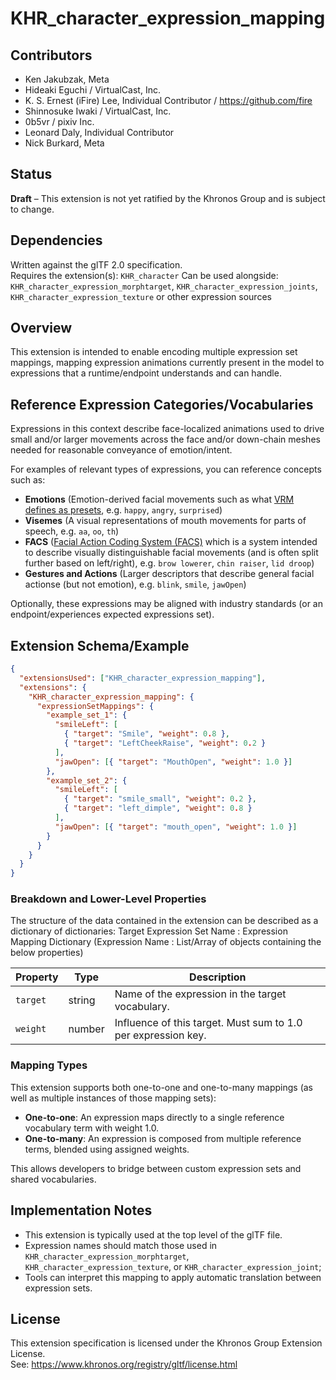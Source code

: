 # KHR_character_expression_mapping

## Contributors

- Ken Jakubzak, Meta
- Hideaki Eguchi / VirtualCast, Inc.
- K. S. Ernest (iFire) Lee, Individual Contributor / https://github.com/fire
- Shinnosuke Iwaki / VirtualCast, Inc.
- 0b5vr / pixiv Inc.
- Leonard Daly, Individual Contributor
- Nick Burkard, Meta

## Status

**Draft** – This extension is not yet ratified by the Khronos Group and is subject to change.

## Dependencies

Written against the glTF 2.0 specification.  
Requires the extension(s):  `KHR_character`
Can be used alongside: `KHR_character_expression_morphtarget`, `KHR_character_expression_joints`, `KHR_character_expression_texture` or other expression sources

## Overview

This extension is intended to enable encoding multiple expression set mappings, mapping expression animations currently present in the model to expressions that a runtime/endpoint understands and can handle.

## Reference Expression Categories/Vocabularies

Expressions in this context describe face-localized animations used to drive small and/or larger movements across the face and/or down-chain meshes needed for reasonable conveyance of emotion/intent.

For examples of relevant types of expressions, you can reference concepts such as:

- **Emotions** (Emotion-derived facial movements such as what [VRM defines as presets](https://github.com/vrm-c/vrm-specification/blob/master/specification/VRMC_vrm-1.0/expressions.md), e.g. `happy`, `angry`, `surprised`)
- **Visemes** (A visual representations of mouth movements for parts of speech, e.g. `aa`, `oo`, `th`)
- **FACS** ([Facial Action Coding System (FACS)](https://en.wikipedia.org/wiki/Facial_Action_Coding_System) which is a system intended to describe visually distinguishable facial movements (and is often split further based on left/right), e.g. `brow lowerer`, `chin raiser`, `lid droop`)
- **Gestures and Actions** (Larger descriptors that describe general facial actionse (but not emotion), e.g. `blink`, `smile`, `jawOpen`)

Optionally, these expressions may be aligned with industry standards (or an endpoint/experiences expected expressions set).

## Extension Schema/Example

```json
{
  "extensionsUsed": ["KHR_character_expression_mapping"],
  "extensions": {
    "KHR_character_expression_mapping": {
      "expressionSetMappings": {
        "example_set_1": {
          "smileLeft": [
            { "target": "Smile", "weight": 0.8 },
            { "target": "LeftCheekRaise", "weight": 0.2 }
          ],
          "jawOpen": [{ "target": "MouthOpen", "weight": 1.0 }]
        },
        "example_set_2": {
          "smileLeft": [
            { "target": "smile_small", "weight": 0.2 },
            { "target": "left_dimple", "weight": 0.8 }
          ],
          "jawOpen": [{ "target": "mouth_open", "weight": 1.0 }]
        }
      }
    }
  }
}
```

### Breakdown and Lower-Level Properties

The structure of the data contained in the extension can be described as a dictionary of dictionaries:
Target Expression Set Name : Expression Mapping Dictionary (Expression Name : List/Array of objects containing the below properties)

| Property | Type   | Description                                                   |
| -------- | ------ | ------------------------------------------------------------- |
| `target` | string | Name of the expression in the target vocabulary.              |
| `weight` | number | Influence of this target. Must sum to 1.0 per expression key. |

### Mapping Types

This extension supports both one-to-one and one-to-many mappings (as well as multiple instances of those mapping sets):

- **One-to-one**: An expression maps directly to a single reference vocabulary term with weight 1.0.
- **One-to-many**: An expression is composed from multiple reference terms, blended using assigned weights.

This allows developers to bridge between custom expression sets and shared vocabularies.

## Implementation Notes

- This extension is typically used at the top level of the glTF file.
- Expression names should match those used in `KHR_character_expression_morphtarget`, `KHR_character_expression_texture`, or `KHR_character_expression_joint`;
- Tools can interpret this mapping to apply automatic translation between expression sets.

## License

This extension specification is licensed under the Khronos Group Extension License.  
See: https://www.khronos.org/registry/gltf/license.html
